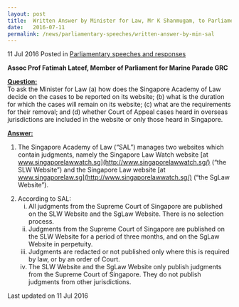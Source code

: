 ```yaml
---
layout: post
title:  Written Answer by Minister for Law, Mr K Shanmugam, to Parliamentary Question on cases reported on the Singapore Academy of Law website
date:   2016-07-11
permalink: /news/parliamentary-speeches/written-answer-by-min-sal
---
```


11 Jul 2016 Posted in [Parliamentary speeches and responses](/news/parliamentary-speeches) 

**Assoc Prof Fatimah Lateef, Member of Parliament for Marine Parade GRC**

**<u>Question: </u>**  
To ask the Minister for Law (a) how does the Singapore Academy of Law decide on the cases to be reported on its website; (b) what is the duration for which the cases will remain on its website; (c) what are the requirements for their removal; and (d) whether Court of Appeal cases heard in overseas jurisdictions are included in the website or only those heard in Singapore.

**<u>Answer:</u>**

1. The Singapore Academy of Law (“SAL”) manages two websites which contain judgments, namely the Singapore Law Watch website [at www.singaporelawwatch.sg](http://www.singaporelawwatch.sg/) (“the SLW Website”) and the Singapore Law website [at www.singaporelaw.sg](http://www.singaporelawwatch.sg/) (“the SgLaw Website”).

<ol start="2">
<li>  According to SAL:
<ol style="list-style-type: lower-roman">
<li> All judgments from the Supreme Court of Singapore are published on the SLW Website and the SgLaw Website. There is no selection process.</li>
<li>Judgments from the Supreme Court of Singapore are published on the SLW Website for a period of three months, and on the SgLaw Website in perpetuity. </li>
<li>Judgments are redacted or not published only where this is required by law, or by an order of Court. </li>
<li>The SLW Website and the SgLaw Website only publish judgments from the Supreme Court of Singapore. They do not publish judgments from other jurisdictions. </li>

</ol>

</li>
</ol>


<p class="right-side-updated">Last updated on 11 Jul 2016</p> 



